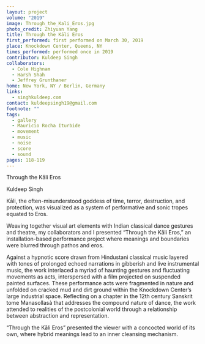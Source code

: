 ```yaml
---
layout: project
volume: "2019"
image: Through_the_Kali_Eros.jpg
photo_credit: Zhiyuan Yang
title: Through the Kāli Eros
first_performed: first performed on March 30, 2019
place: Knockdown Center, Queens, NY
times_performed: performed once in 2019
contributor: Kuldeep Singh
collaborators:
  - Cole Highnam
  - Harsh Shah
  - Jeffrey Grunthaner
home: New York, NY / Berlin, Germany
links:
  - singhkuldeep.com
contact: kuldeepsingh19@gmail.com
footnote: ""
tags:
  - gallery
  - Mauricio Rocha Iturbide
  - movement
  - music
  - noise
  - score
  - sound
pages: 118-119
---
```


Through the Kāli Eros

Kuldeep Singh

Kāli, the often-misunderstood goddess of time, terror, destruction, and protection, was visualized as a system of performative and sonic tropes equated to Eros.

Weaving together visual art elements with Indian classical dance gestures and theatre, my collaborators and I presented “Through the Kāli Eros,” an installation-based performance project where meanings and boundaries were blurred through pathos and eros.

Against a hypnotic score drawn from Hindustani classical music layered with tones of prolonged echoed narrations in gibberish and live instrumental music, the work interlaced a myriad of haunting gestures and fluctuating movements as acts, interspersed with a film projected on suspended painted surfaces. These performance acts were fragmented in nature and unfolded on cracked mud and dirt ground within the Knockdown Center’s large industrial space. Reflecting on a chapter in the 12th century Sanskrit tome Manasollasà that addresses the compound nature of dance, the work attended to realities of the postcolonial world through a relationship between abstraction and representation.

“Through the Kāli Eros” presented the viewer with a concocted world of its own, where hybrid meanings lead to an inner cleansing mechanism.
